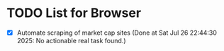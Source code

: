 # TODO List for Browser

- [x] Automate scraping of market cap sites  (Done at Sat Jul 26 22:44:30 2025: No actionable real task found.)